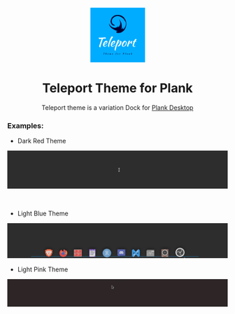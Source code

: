 <p align="center"><img src="Teleport-theme-Dark-red/default.svg" height="125px"><p>
<h1 align="center"> Teleport Theme for Plank</h1>
<p align="center"> Teleport theme is a variation Dock for <a href="https://launchpad.net/plank">Plank Desktop</a> </p>



### Examples:

* Dark Red Theme

<p align="center">
<img src="dark-red-teleport-theme.gif">
<!--<img src="exemple-Dark-red.gif" width="800px"> -->
</p>
<br>

* Light Blue Theme

<p align="center">
<img src="light-blues-teleport-theme.gif">
</p>

* Light Pink Theme

<p align="center">
<img src="https://raw.githubusercontent.com/horberlan/Teleport-theme/main/Teleport-theme-Pink/pink-ex.gif">
</p>
